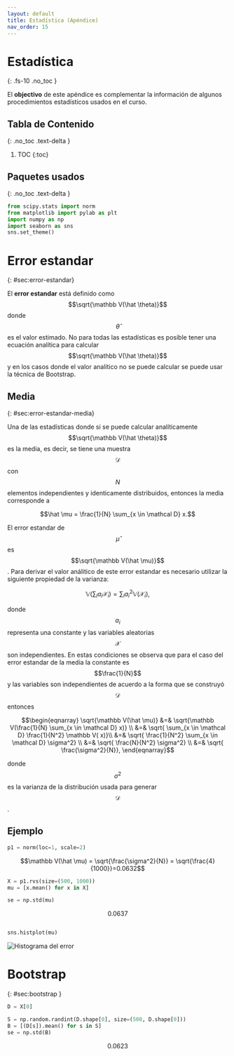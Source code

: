 ```yaml
---
layout: default
title: Estadística (Apéndice)
nav_order: 15
---
```


# Estadística
{: .fs-10 .no_toc }

El **objectivo** de este apéndice es complementar la información de algunos procedimientos
estadísticos usados en el curso. 

## Tabla de Contenido
{: .no_toc .text-delta }

1. TOC
{:toc}

## Paquetes usados
{: .no_toc .text-delta }
```python
from scipy.stats import norm
from matplotlib import pylab as plt
import numpy as np
import seaborn as sns
sns.set_theme()
```

# Error estandar
{: #sec:error-estandar}

El **error estandar** está definido como $$\sqrt{\mathbb V(\hat \theta)}$$ donde 
$$\hat \theta$$ es el valor estimado. No para todas las estadísticas es posible
tener una ecuación analítica para calcular $$\sqrt{\mathbb V(\hat \theta)}$$ y 
en los casos donde el valor analítico no se puede calcular se puede usar 
la técnica de Bootstrap. 

## Media
{: #sec:error-estandar-media}

Una de las estadísticas donde si se puede calcular analíticamente 
$$\sqrt{\mathbb V(\hat \theta)}$$ es la media, es decir, 
se tiene una muestra $$\mathcal D$$ con $$N$$ elementos independientes y identicamente 
distribuidos, entonces la media corresponde a

$$\hat \mu = \frac{1}{N} \sum_{x \in \mathcal D} x.$$

El error estandar de $$\hat \mu$$ es $$\sqrt{\mathbb V(\hat \mu)}$$. Para derivar
el valor análitico de este error estandar es necesario utilizar la siguiente 
propiedad de la varianza:

$$\mathbb V(\sum_i a_i \mathcal X_i) = \sum_i a_i^2 \mathbb V(\mathcal X_i),$$

donde $$a_i$$ representa una constante y las variables aleatorias $$\mathcal X$$ son
independientes. En estas condiciones se observa que para el caso del error estandar de
la media la constante es $$\frac{1}{N}$$ y las variables son independientes de acuerdo a la forma
que se construyó $$\mathcal D$$ entonces

$$\begin{eqnarray}
\sqrt{\mathbb V(\hat \mu)} &=& \sqrt{\mathbb V(\frac{1}{N} \sum_{x \in \mathcal D} x)} \\
&=& \sqrt{ \sum_{x \in \mathcal D} \frac{1}{N^2}  \mathbb V( x)}\\
&=& \sqrt{ \frac{1}{N^2} \sum_{x \in \mathcal D} \sigma^2} \\
&=& \sqrt{ \frac{N}{N^2} \sigma^2} \\
&=& \sqrt{ \frac{\sigma^2}{N}}, 
\end{eqnarray}$$

donde $$\sigma^2$$ es la varianza de la distribución usada para generar $$\mathcal D$$. 

## Ejemplo

```python
p1 = norm(loc=1, scale=2)
```

$$\mathbb V(\hat \mu) = \sqrt{\frac{\sigma^2}{N}} = \sqrt{\frac{4}{1000}}=0.0632$$

```python
X = p1.rvs(size=(500, 1000))
mu = [x.mean() for x in X]
```

```python
se = np.std(mu)
```

$$0.0637$$

```python

sns.histplot(mu)
```

<!--
plt.savefig('normal_mean.png', dpi=300)
-->

![Histograma del error](/AprendizajeComputacional/assets/images/normal_mean.png)

# Bootstrap
{: #sec:bootstrap }

```python
D = X[0]
```

```python
S = np.random.randint(D.shape[0], size=(500, D.shape[0]))
B = [(D[s]).mean() for s in S]
se = np.std(B)
```

$$0.0623$$